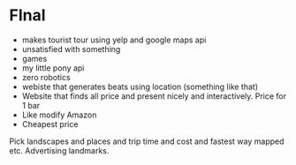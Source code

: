 FInal
=====
* makes tourist tour using yelp and google maps api
* unsatisfied with something
* games
* my little pony api
* zero robotics
* webiste that generates beats using location (something like that)
* Website that finds all price and present nicely and interactively. Price for 1 bar
 * Like modify Amazon
 * Cheapest price

Pick landscapes and places and trip time and cost and fastest way mapped etc.
Advertising landmarks.
